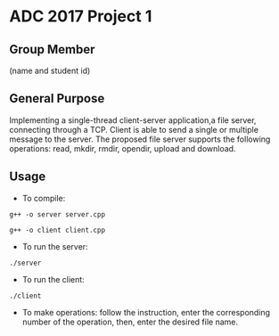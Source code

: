 ADC 2017
Project 1
======
Group Member
------
(name and student id)

General Purpose
------
Implementing a single-thread client-server application,a file server, 
connecting through a TCP. Client is able to send a single or multiple
message to the server. The proposed file server supports the following
operations: read, mkdir, rmdir, opendir, upload and download.

Usage
------
- To compile:
```
g++ -o server server.cpp
```
```
g++ -o client client.cpp
```
- To run the server:
```
./server
```
- To run the client:
```
./client
```
- To make operations:
follow the instruction, enter the corresponding number of the operation,
then, enter the desired file name.
